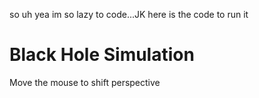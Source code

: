 so uh yea im so lazy to code...JK
here is the code to run it
<!DOCTYPE html>
<html lang="en">
<head>
    <meta charset="UTF-8">
    <meta name="viewport" content="width=device-width, initial-scale=1.0">
    <title>3D Black Hole Simulation</title>
    <link rel="stylesheet" href="style.css">
    <script type="importmap">
        {
            "imports": {
                "three": "https://unpkg.com/three@0.160.0/build/three.module.js",
                "three/addons/": "https://unpkg.com/three@0.160.0/examples/jsm/"
            }
        }
    </script>
</head>
<body>
    <div id="info">
        <h1>Black Hole Simulation</h1>
        <p>Move the mouse to shift perspective</p>
    </div>
    <script type="module" src="main.js"></script>
</body>
</html>

